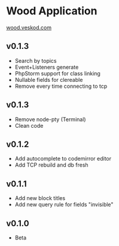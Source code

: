 # Wood Application
[wood.veskod.com](https://wood.veskod.com)

## v0.1.3
 - Search by topics
 - Event+Listeners generate
 - PhpStorm support for class linking
 - Nullable fields for clereable
 - Remove every time connecting to tcp
## v0.1.3
 - Remove node-pty (Terminal)
 - Clean code
## v0.1.2
 - Add autocomplete to codemirror editor
 - Add TCP rebuild and db fresh
## v0.1.1
 - Add new block titles
 - Add new query rule for fields "invisible"
## v0.1.0
 - Beta
